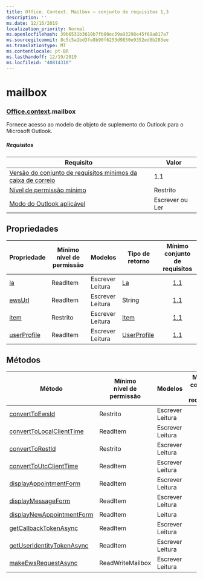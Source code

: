 ```yaml
---
title: Office. Context. Mailbox – conjunto de requisitos 1,3
description: ''
ms.date: 12/16/2019
localization_priority: Normal
ms.openlocfilehash: 39b6531b3610b7fb80ec39a93298e45f69a817a7
ms.sourcegitcommit: 8c5c5a1bd3fe8b90f6253d9850e9352ed0b283ee
ms.translationtype: MT
ms.contentlocale: pt-BR
ms.lasthandoff: 12/19/2019
ms.locfileid: "40814310"
---
```

# <a name="mailbox"></a>mailbox

### <a name="officeofficemdcontextofficecontextmdmailbox"></a>[Office](office.md)[.context](office.context.md).mailbox

Fornece acesso ao modelo de objeto de suplemento do Outlook para o Microsoft Outlook.

##### <a name="requirements"></a>Requisitos

|Requisito| Valor|
|---|---|
|[Versão do conjunto de requisitos mínimos da caixa de correio](../../requirement-sets/outlook-api-requirement-sets.md)| 1.1|
|[Nível de permissão mínimo](/outlook/add-ins/understanding-outlook-add-in-permissions)| Restrito|
|[Modo do Outlook aplicável](/outlook/add-ins/#extension-points)| Escrever ou Ler|

## <a name="properties"></a>Propriedades

| Propriedade | Mínimo<br>nível de permissão | Modelos | Tipo de retorno | Mínimo<br>conjunto de requisitos |
|---|---|---|---|:---:|
| [la](office.context.mailbox.diagnostics.md) | ReadItem | Escrever<br>Leitura | [La](/javascript/api/outlook/office.diagnostics?view=outlook-js-1.3) | [1.1](../requirement-set-1.1/outlook-requirement-set-1.1.md) |
| [ewsUrl](/javascript/api/outlook/office.mailbox?view=outlook-js-1.3#ewsurl) | ReadItem | Escrever<br>Leitura | String | [1.1](../requirement-set-1.1/outlook-requirement-set-1.1.md) |
| [item](office.context.mailbox.item.md) | Restrito | Escrever<br>Leitura | [Item](/javascript/api/outlook/office.item?view=outlook-js-1.3) | [1.1](../requirement-set-1.1/outlook-requirement-set-1.1.md) |
| [userProfile](office.context.mailbox.userProfile.md) | ReadItem | Escrever<br>Leitura | [UserProfile](/javascript/api/outlook/office.userprofile?view=outlook-js-1.3) | [1.1](../requirement-set-1.1/outlook-requirement-set-1.1.md) |

## <a name="methods"></a>Métodos

| Método | Mínimo<br>nível de permissão | Modelos | Mínimo<br>conjunto de requisitos |
|---|---|---|:---:|
| [convertToEwsId](/javascript/api/outlook/office.mailbox?view=outlook-js-1.3#converttoewsid-itemid--restversion-) | Restrito | Escrever<br>Leitura | [1.3](../requirement-set-1.3/outlook-requirement-set-1.3.md) |
| [convertToLocalClientTime](/javascript/api/outlook/office.mailbox?view=outlook-js-1.3#converttolocalclienttime-timevalue-) | ReadItem | Escrever<br>Leitura | [1.1](../requirement-set-1.1/outlook-requirement-set-1.1.md) |
| [convertToRestId](/javascript/api/outlook/office.mailbox?view=outlook-js-1.3#converttorestid-itemid--restversion-) | Restrito | Escrever<br>Leitura | [1.3](../requirement-set-1.3/outlook-requirement-set-1.3.md) |
| [convertToUtcClientTime](/javascript/api/outlook/office.mailbox?view=outlook-js-1.3#converttoutcclienttime-input-) | ReadItem | Escrever<br>Leitura | [1.1](../requirement-set-1.1/outlook-requirement-set-1.1.md) |
| [displayAppointmentForm](/javascript/api/outlook/office.mailbox?view=outlook-js-1.3#displayappointmentform-itemid-) | ReadItem | Escrever<br>Leitura | [1.1](../requirement-set-1.1/outlook-requirement-set-1.1.md) |
| [displayMessageForm](/javascript/api/outlook/office.mailbox?view=outlook-js-1.3#displaymessageform-itemid-) | ReadItem | Escrever<br>Leitura | [1.1](../requirement-set-1.1/outlook-requirement-set-1.1.md) |
| [displayNewAppointmentForm](/javascript/api/outlook/office.mailbox?view=outlook-js-1.3#displaynewappointmentform-parameters-) | ReadItem | Leitura | [1.1](../requirement-set-1.1/outlook-requirement-set-1.1.md) |
| [getCallbackTokenAsync](/javascript/api/outlook/office.mailbox?view=outlook-js-1.3#getcallbacktokenasync-callback--usercontext-) | ReadItem | Escrever<br>Leitura | [1.3](../requirement-set-1.3/outlook-requirement-set-1.3.md)<br>[1.1](../requirement-set-1.1/outlook-requirement-set-1.1.md) |
| [getUserIdentityTokenAsync](/javascript/api/outlook/office.mailbox?view=outlook-js-1.3#getuseridentitytokenasync-callback--usercontext-) | ReadItem | Escrever<br>Leitura | [1.1](../requirement-set-1.1/outlook-requirement-set-1.1.md) |
| [makeEwsRequestAsync](/javascript/api/outlook/office.mailbox?view=outlook-js-1.3#makeewsrequestasync-data--callback--usercontext-) | ReadWriteMailbox | Escrever<br>Leitura | [1.1](../requirement-set-1.1/outlook-requirement-set-1.1.md) |
